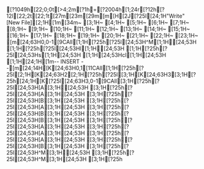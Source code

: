 [?1049h[22;0;0t[>4;2m[?1h=[?2004h[1;24r[?12h[?12l[22;2t[22;1t[27m[23m[29m[m[H[2J[?25l[24;1H"Write" [New File][2;1H[1m[34m~                                                                               [3;1H~                                                                               [4;1H~                                                                               [5;1H~                                                                               [6;1H~                                                                               [7;1H~                                                                               [8;1H~                                                                               [9;1H~                                                                               [10;1H~                                                                               [11;1H~                                                                               [12;1H~                                                                               [13;1H~                                                                               [14;1H~                                                                               [15;1H~                                                                               [16;1H~                                                                               [17;1H~                                                                               [18;1H~                                                                               [19;1H~                                                                               [20;1H~                                                                               [21;1H~                                                                               [22;1H~                                                                               [23;1H~                                                                               [m[24;63H0,0-1[9CAll[1;1H[?25h[?25l[24;53H^M[1;1H[24;53H  [1;1H[?25h[?25l[24;53Hl[1;1H[24;53H [1;1H[?25h[?25l[24;53Hs[1;1H[24;53H [1;1H[24;53Hcl[1;1H[24;53H  [1;1H[24;1H[1m-- INSERT --[m[24;14H[K[24;63H0,1[11CAll[1;1H[?25h[?25l[2;1H[K[24;63H2[2;1H[?25h[?25l[3;1H[K[24;63H3[3;1H[?25h[24;1H[K[?25l[24;63H3,0-1[9CAll[3;1H[?25h[?25l[24;53H[A[3;1H[24;53H  [3;1H[?25h[?25l[24;53H[A[3;1H[24;53H  [3;1H[?25h[?25l[24;53H[B[3;1H[24;53H  [3;1H[?25h[?25l[24;53H[A[3;1H[24;53H  [3;1H[?25h[?25l[24;53H[B[3;1H[24;53H  [3;1H[?25h[?25l[24;53H[B[3;1H[24;53H  [3;1H[?25h[?25l[24;53H[A[3;1H[24;53H  [3;1H[?25h[?25l[24;53H[A[3;1H[24;53H  [3;1H[?25h[?25l[24;53H[A[3;1H[24;53H  [3;1H[?25h[?25l[24;53H[B[3;1H[24;53H  [3;1H[?25h[?25l[24;53H^M[3;1H[24;53H  [3;1H[?25h[?25l[24;53H^M[3;1H[24;53H  [3;1H[?25h